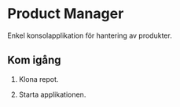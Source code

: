 # Product Manager

Enkel konsolapplikation för hantering av produkter.

## Kom igång

1. Klona repot.

2. Starta applikationen.
